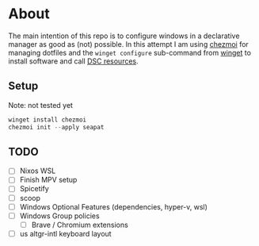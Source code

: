 # About

The main intention of this repo is to configure windows in a declarative manager as good as (not) possible. In this attempt I am using [chezmoi](https://www.chezmoi.io/) for managing dotfiles and the `winget configure` sub-command from [winget](https://github.com/microsoft/winget-cli) to install software and call [DSC resources](https://learn.microsoft.com/en-us/powershell/dsc/overview?view=dsc-2.0).

## Setup 

Note: not tested yet

```powershell
winget install chezmoi
chezmoi init --apply seapat
```

## TODO

- [ ] Nixos WSL
- [ ] Finish MPV setup
- [ ] Spicetify
- [ ] scoop
- [ ] Windows Optional Features (dependencies, hyper-v, wsl)
- [ ] Windows Group policies
    - [ ] Brave / Chromium extensions
- [ ] us altgr-intl keyboard layout